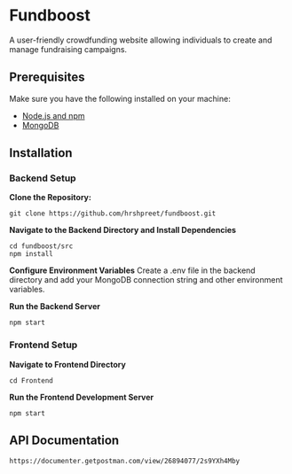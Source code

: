 
# Fundboost

A user-friendly crowdfunding website allowing individuals to create and manage fundraising campaigns.


## Prerequisites

Make sure you have the following installed on your machine:

- [Node.js and npm](https://nodejs.org/)
- [MongoDB](https://www.mongodb.com/try/download/community)
## Installation

### Backend Setup
**Clone the Repository:**
   ```
   git clone https://github.com/hrshpreet/fundboost.git 
   ```
**Navigate to the Backend Directory and Install Dependencies**
```
cd fundboost/src
npm install
```
**Configure Environment Variables**
Create a .env file in the backend directory and add your MongoDB connection string and other environment variables.

**Run the Backend Server**
```
npm start
```

### Frontend Setup
**Navigate to Frontend Directory**
```
cd Frontend
```
**Run the Frontend Development Server**
```
npm start
```

## API Documentation

```
https://documenter.getpostman.com/view/26894077/2s9YXh4Mby
```
